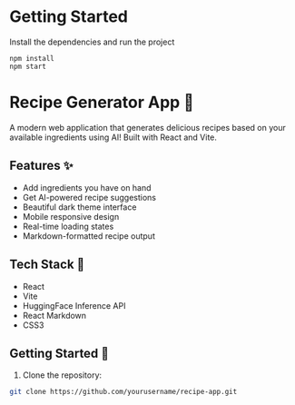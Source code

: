 # Getting Started
Install the dependencies and run the project
```
npm install
npm start
```

# Recipe Generator App 🍳

A modern web application that generates delicious recipes based on your available ingredients using AI! Built with React and Vite.

## Features ✨

- Add ingredients you have on hand
- Get AI-powered recipe suggestions
- Beautiful dark theme interface
- Mobile responsive design
- Real-time loading states
- Markdown-formatted recipe output

## Tech Stack 🚀

- React
- Vite
- HuggingFace Inference API
- React Markdown
- CSS3

## Getting Started 🏁

1. Clone the repository:
```bash
git clone https://github.com/yourusername/recipe-app.git
